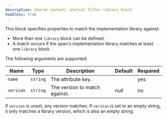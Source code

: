 ```yaml
---
description: Shared content, otelcol filter library block
headless: true
---
```


This block specifies properties to match the implementation library against:

* More than one `library` block can be defined.
* A match occurs if the span's implementation library matches at least one `library` block.

The following arguments are supported:

Name      | Type     | Description                   | Default | Required
----------|----------|-------------------------------|---------|---------
`name`    | `string` | The attribute key.            |         | yes
`version` | `string` | The version to match against. | null    | no

If `version` is unset, any version matches.
If `version` is set to an empty string, it only matches a library version, which is also an empty string.
